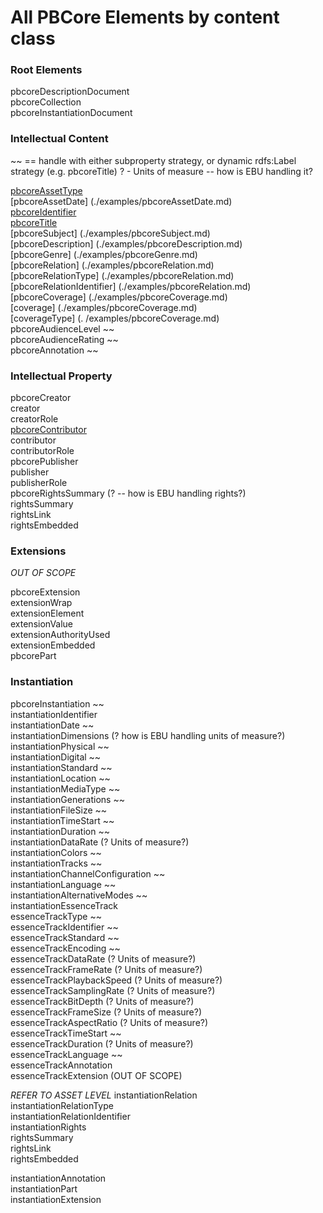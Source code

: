 # All PBCore Elements by content class

### Root Elements

pbcoreDescriptionDocument<br />
pbcoreCollection<br />
pbcoreInstantiationDocument<br />

### Intellectual Content

~~ == handle with either subproperty strategy, or dynamic rdfs:Label strategy (e.g. pbcoreTitle)
? - Units of measure -- how is EBU handling it?

[pbcoreAssetType](./examples/pbcoreAssetType.md)<br />
[pbcoreAssetDate] (./examples/pbcoreAssetDate.md) <br />
[pbcoreIdentifier](./examples/pbcoreIdentifier.md)<br />
[pbcoreTitle](./examples/pbcoreTitle.md)<br />
[pbcoreSubject] (./examples/pbcoreSubject.md)<br />
[pbcoreDescription] (./examples/pbcoreDescription.md)<br />
[pbcoreGenre] (./examples/pbcoreGenre.md) <br />
[pbcoreRelation] (./examples/pbcoreRelation.md) <br />
[pbcoreRelationType] (./examples/pbcoreRelation.md) <br />
[pbcoreRelationIdentifier] (./examples/pbcoreRelation.md) <br />
[pbcoreCoverage] (./examples/pbcoreCoverage.md) <br />
[coverage] (./examples/pbcoreCoverage.md) <br />
[coverageType] (. /examples/pbcoreCoverage.md) <br />
pbcoreAudienceLevel ~~<br />
pbcoreAudienceRating  ~~<br />
pbcoreAnnotation ~~<br />

### Intellectual Property

pbcoreCreator<br />
creator<br />
creatorRole<br />
[pbcoreContributor](./examples/pbcoreContributor.md)<br />
contributor<br />
contributorRole<br />
pbcorePublisher<br />
publisher<br />
publisherRole<br />
pbcoreRightsSummary (? -- how is EBU handling rights?) <br />
rightsSummary<br />
rightsLink<br />
rightsEmbedded<br />

### Extensions

_OUT OF SCOPE_

pbcoreExtension<br />
extensionWrap<br />
extensionElement<br />
extensionValue<br />
extensionAuthorityUsed<br />
extensionEmbedded<br />
pbcorePart<br />
 
### Instantiation

pbcoreInstantiation ~~<br />
instantiationIdentifier<br />
instantiationDate ~~<br />
instantiationDimensions (? how is EBU handling units of measure?)<br />
instantiationPhysical ~~<br />
instantiationDigital ~~<br />
instantiationStandard ~~<br />
instantiationLocation ~~<br />
instantiationMediaType ~~<br />
instantiationGenerations ~~<br />
instantiationFileSize ~~<br />
instantiationTimeStart ~~<br />
instantiationDuration ~~<br />
instantiationDataRate (? Units of measure?)<br />
instantiationColors ~~<br />
instantiationTracks ~~<br />
instantiationChannelConfiguration ~~<br />
instantiationLanguage ~~<br />
instantiationAlternativeModes ~~<br />
instantiationEssenceTrack<br />
essenceTrackType ~~<br />
essenceTrackIdentifier ~~<br />
essenceTrackStandard ~~<br />
essenceTrackEncoding ~~<br />
essenceTrackDataRate (? Units of measure?)<br />
essenceTrackFrameRate (? Units of measure?)<br />
essenceTrackPlaybackSpeed (? Units of measure?)<br />
essenceTrackSamplingRate (? Units of measure?)<br />
essenceTrackBitDepth (? Units of measure?)<br />
essenceTrackFrameSize (? Units of measure?)<br />
essenceTrackAspectRatio (? Units of measure?)<br />
essenceTrackTimeStart ~~<br />
essenceTrackDuration (? Units of measure?)<br />
essenceTrackLanguage ~~<br />
essenceTrackAnnotation<br />
essenceTrackExtension (OUT OF SCOPE)<br />

_REFER TO ASSET LEVEL_
instantiationRelation<br />
instantiationRelationType<br />
instantiationRelationIdentifier<br />
instantiationRights<br />
rightsSummary<br />
rightsLink<br />
rightsEmbedded<br />

instantiationAnnotation<br />
instantiationPart<br />
instantiationExtension<br />
